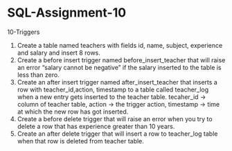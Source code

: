 # SQL-Assignment-10
10-Triggers
1. Create a table named teachers with fields id, name, subject, experience and salary and insert 8 rows. 
2. Create a before insert trigger named before_insert_teacher that will raise an error “salary cannot be negative” if the salary inserted to the table is less than zero. 
3. Create an after insert trigger named after_insert_teacher that inserts a row with teacher_id,action, timestamp to a table called teacher_log when a new entry gets inserted to the teacher table. tecaher_id -> column of teacher table, action -> the trigger action, timestamp -> time at which the new row has got inserted. 
4. Create a before delete trigger that will raise an error when you try to delete a row that has experience greater than 10 years. 
5. Create an after delete trigger that will insert a row to teacher_log table when that row is deleted from teacher table.
